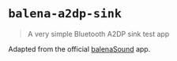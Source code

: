 # `balena-a2dp-sink`

> A very simple Bluetooth A2DP sink test app

Adapted from the official [balenaSound][balena-sound] app.

[balena-sound]: https://github.com/balenalabs/balena-sound/tree/master/bluetooth-audio
